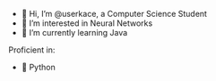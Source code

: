 - 👋 Hi, I’m @userkace, a Computer Science Student
- 👀 I’m interested in Neural Networks
- 🌱 I’m currently learning Java

Proficient in:
- 🐍 Python

<!---
userkace/userkace is a ✨ special ✨ repository because its `README.md` (this file) appears on your GitHub profile.
You can click the Preview link to take a look at your changes.
--->
